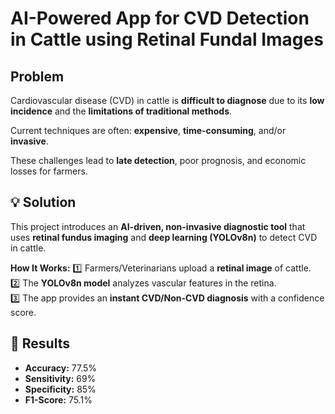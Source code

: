 # AI-Powered App for CVD Detection in Cattle using Retinal Fundal Images

## Problem 
Cardiovascular disease (CVD) in cattle is **difficult to diagnose** due to its **low incidence** and the **limitations of traditional methods**. 

Current techniques are often: **expensive**, **time-consuming**, and/or **invasive**.  

These challenges lead to **late detection**, poor prognosis, and economic losses for farmers.  

## 💡 Solution  
This project introduces an **AI-driven, non-invasive diagnostic tool** that uses **retinal fundus imaging** and **deep learning (YOLOv8n)** to detect CVD in cattle.  

**How It Works:** 
1️⃣ Farmers/Veterinarians upload a **retinal image** of cattle.  
2️⃣ The **YOLOv8n model** analyzes vascular features in the retina.  
3️⃣ The app provides an **instant CVD/Non-CVD diagnosis** with a confidence score.  

## 📌 Results  
- **Accuracy:** 77.5%  
- **Sensitivity:** 69%
- **Specificity:** 85%  
- **F1-Score:** 75.1%
